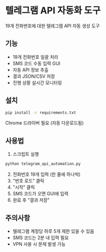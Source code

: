 # 텔레그램 API 자동화 도구

19개 전화번호에 대한 텔레그램 API 자동 생성 도구

## 기능

- 19개 전화번호 일괄 처리
- SMS 코드 수동 입력 GUI
- 자동 API 정보 추출
- 결과 JSON/CSV 저장
- 진행 상황 실시간 모니터링

## 설치

```bash
pip install -r requirements.txt
```

Chrome 드라이버 필요 (자동 다운로드됨)

## 사용법

1. 스크립트 실행
```bash
python telegram_api_automation.py
```

2. 전화번호 19개 입력 (한 줄에 하나씩)
3. "번호 로드" 클릭
4. "시작" 클릭
5. SMS 코드가 오면 GUI에 입력
6. 완료 후 "결과 저장"

## 주의사항

- 텔레그램 계정당 하루 5개 제한 있을 수 있음
- SMS 코드는 2분 내 입력 필요
- VPN 사용 시 문제 발생 가능